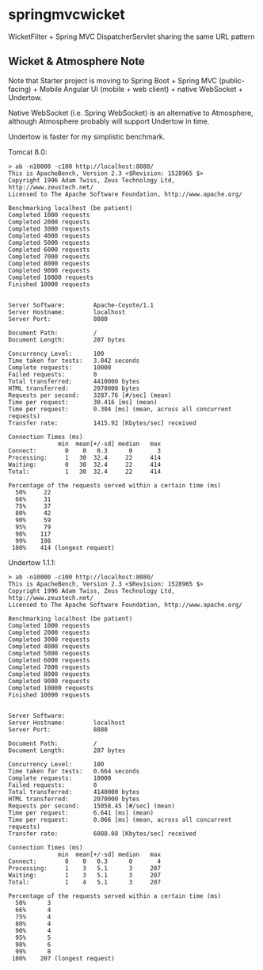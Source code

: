 springmvcwicket
===============

WicketFilter + Spring MVC DispatcherServlet sharing the same URL pattern

## Wicket & Atmosphere Note

Note that Starter project is moving to Spring Boot + Spring MVC (public-facing) +
Mobile Angular UI (mobile + web client) + native WebSocket + Undertow.

Native WebSocket (i.e. Spring WebSocket) is an alternative to Atmosphere,
although Atmosphere probably will support Undertow in time.

Undertow is faster for my simplistic benchmark.

Tomcat 8.0:

    > ab -n10000 -c100 http://localhost:8080/
    This is ApacheBench, Version 2.3 <$Revision: 1528965 $>
    Copyright 1996 Adam Twiss, Zeus Technology Ltd, http://www.zeustech.net/
    Licensed to The Apache Software Foundation, http://www.apache.org/

    Benchmarking localhost (be patient)
    Completed 1000 requests
    Completed 2000 requests
    Completed 3000 requests
    Completed 4000 requests
    Completed 5000 requests
    Completed 6000 requests
    Completed 7000 requests
    Completed 8000 requests
    Completed 9000 requests
    Completed 10000 requests
    Finished 10000 requests


    Server Software:        Apache-Coyote/1.1
    Server Hostname:        localhost
    Server Port:            8080

    Document Path:          /
    Document Length:        207 bytes

    Concurrency Level:      100
    Time taken for tests:   3.042 seconds
    Complete requests:      10000
    Failed requests:        0
    Total transferred:      4410000 bytes
    HTML transferred:       2070000 bytes
    Requests per second:    3287.76 [#/sec] (mean)
    Time per request:       30.416 [ms] (mean)
    Time per request:       0.304 [ms] (mean, across all concurrent requests)
    Transfer rate:          1415.92 [Kbytes/sec] received

    Connection Times (ms)
                  min  mean[+/-sd] median   max
    Connect:        0    0   0.3      0       3
    Processing:     1   30  32.4     22     414
    Waiting:        0   30  32.4     22     414
    Total:          1   30  32.4     22     414

    Percentage of the requests served within a certain time (ms)
      50%     22
      66%     31
      75%     37
      80%     42
      90%     59
      95%     79
      98%    117
      99%    198
     100%    414 (longest request)

Undertow 1.1.1:

    > ab -n10000 -c100 http://localhost:8080/
    This is ApacheBench, Version 2.3 <$Revision: 1528965 $>
    Copyright 1996 Adam Twiss, Zeus Technology Ltd, http://www.zeustech.net/
    Licensed to The Apache Software Foundation, http://www.apache.org/

    Benchmarking localhost (be patient)
    Completed 1000 requests
    Completed 2000 requests
    Completed 3000 requests
    Completed 4000 requests
    Completed 5000 requests
    Completed 6000 requests
    Completed 7000 requests
    Completed 8000 requests
    Completed 9000 requests
    Completed 10000 requests
    Finished 10000 requests


    Server Software:
    Server Hostname:        localhost
    Server Port:            8080

    Document Path:          /
    Document Length:        207 bytes

    Concurrency Level:      100
    Time taken for tests:   0.664 seconds
    Complete requests:      10000
    Failed requests:        0
    Total transferred:      4140000 bytes
    HTML transferred:       2070000 bytes
    Requests per second:    15058.45 [#/sec] (mean)
    Time per request:       6.641 [ms] (mean)
    Time per request:       0.066 [ms] (mean, across all concurrent requests)
    Transfer rate:          6088.08 [Kbytes/sec] received

    Connection Times (ms)
                  min  mean[+/-sd] median   max
    Connect:        0    0   0.3      0       4
    Processing:     1    3   5.1      3     207
    Waiting:        1    3   5.1      3     207
    Total:          1    4   5.1      3     207

    Percentage of the requests served within a certain time (ms)
      50%      3
      66%      4
      75%      4
      80%      4
      90%      4
      95%      5
      98%      6
      99%      8
     100%    207 (longest request)
